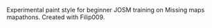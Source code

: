 Experimental paint style for beginner JOSM training on Missing maps mapathons. Created with Filip009.